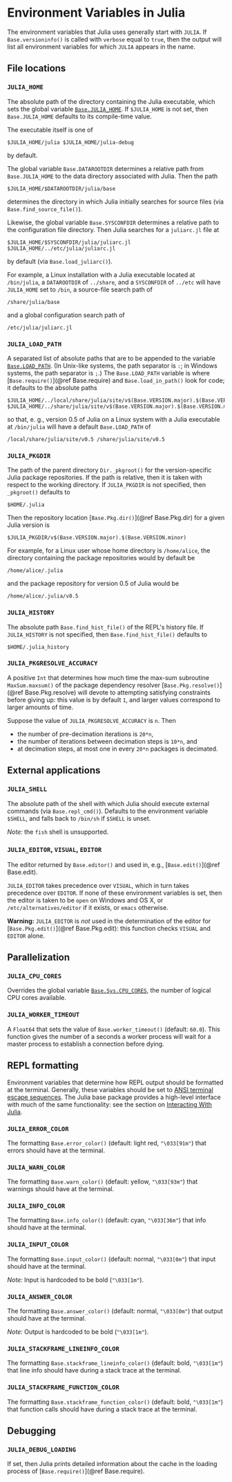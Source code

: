 # Environment Variables in Julia

The environment variables that Julia uses generally start with `JULIA`. If
`Base.versioninfo()` is called with `verbose` equal to `true`, then the output
will list all environment variables for which `JULIA` appears in the name.

## File locations

### `JULIA_HOME`

The absolute path of the directory containing the Julia
executable, which sets the global variable [`Base.JULIA_HOME`](@ref). If
`$JULIA_HOME` is not set, then `Base.JULIA_HOME` defaults to its compile-time
value.

The executable itself is one of
``` 
$JULIA_HOME/julia $JULIA_HOME/julia-debug
``` 
by default.

The global variable `Base.DATAROOTDIR` determines a relative path from
`Base.JULIA_HOME` to the data directory associated with Julia. Then the path 
```
$JULIA_HOME/$DATAROOTDIR/julia/base
```
determines the directory in which Julia
initially searches for source files (via `Base.find_source_file()`).

Likewise, the global variable `Base.SYSCONFDIR` determines a relative path to
the configuration file directory. Then Julia searches for a `juliarc.jl` file at
```
$JULIA_HOME/$SYSCONFDIR/julia/juliarc.jl $JULIA_HOME/../etc/julia/juliarc.jl
```
by default (via `Base.load_juliarc()`).

For example, a Linux installation with a Julia executable located at
`/bin/julia`, a `DATAROOTDIR` of `../share`, and a `SYSCONFDIR` of `../etc` will
have `JULIA_HOME` set to `/bin`, a source-file search path of
```
/share/julia/base
```
and a global configuration search path of
```
/etc/julia/juliarc.jl
```

### `JULIA_LOAD_PATH`

A separated list of absolute paths that are to be appended
to the variable [`Base.LOAD_PATH`](@ref). (In Unix-like systems, the path
separator is `:`; in Windows systems, the path separator is `;`.) The
`Base.LOAD_PATH` variable is where [`Base.require()`](@ref Base.require) and
`Base.load_in_path()` look for code; it defaults to the absolute paths
```
$JULIA_HOME/../local/share/julia/site/v$(Base.VERSION.major).$(Base.VERSION.minor)
$JULIA_HOME/../share/julia/site/v$(Base.VERSION.major).$(Base.VERSION.minor)
```
so that, e. g., version 0.5 of Julia on a Linux system with a Julia executable at
`/bin/julia` will have a default `Base.LOAD_PATH` of 
```
/local/share/julia/site/v0.5 /share/julia/site/v0.5
```

### `JULIA_PKGDIR`

The path of the parent directory `Dir._pkgroot()` for the
version-specific Julia package repositories. If the path is relative, then it is
taken with respect to the working directory. If `JULIA_PKGDIR` is not specified,
then `_pkgroot()` defaults to
```
$HOME/.julia
```
Then the repository location
[`Base.Pkg.dir()`](@ref Base.Pkg.dir) for a given Julia version is
```
$JULIA_PKGDIR/v$(Base.VERSION.major).$(Base.VERSION.minor)
```

For example, for a Linux user whose home directory is `/home/alice`, the
directory containing the package repositories would by default be
```
/home/alice/.julia
```
and the package repository for version 0.5 of Julia would be
```
/home/alice/.julia/v0.5
```

### `JULIA_HISTORY`

The absolute path `Base.find_hist_file()` of the REPL's
history file. If `JULIA_HISTORY` is not specified, then `Base.find_hist_file()`
defaults to
```
$HOME/.julia_history
```

### `JULIA_PKGRESOLVE_ACCURACY`

A positive `Int` that determines how much time
the max-sum subroutine `MaxSum.maxsum()` of the package dependency resolver
[`Base.Pkg.resolve()`](@ref Base.Pkg.resolve) will devote to attempting
satisfying constraints before giving up: this value is by default `1`, and
larger values correspond to larger amounts of time.

Suppose the value of `JULIA_PKGRESOLVE_ACCURACY` is `n`. Then

*   the number of pre-decimation iterations is `20*n`,
*   the number of iterations between decimation steps is `10*n`, and
*   at decimation steps, at most one in every `20*n` packages is decimated.

## External applications

### `JULIA_SHELL`

The absolute path of the shell with which Julia should execute
external commands (via `Base.repl_cmd()`). Defaults to the environment variable
`$SHELL`, and falls back to `/bin/sh` if `$SHELL` is unset.

*Note:* the `fish` shell is unsupported.

### `JULIA_EDITOR`, `VISUAL`, `EDITOR`

The editor returned by `Base.editor()`
and used in, e.g., [`Base.edit()`](@ref Base.edit).

`JULIA_EDITOR` takes
precedence over `VISUAL`, which in turn takes precedence over `EDITOR`. If none
of these environment variables is set, then the editor is taken to be `open` on
Windows and OS X, or `/etc/alternatives/editor` if it exists, or `emacs`
otherwise.

**Warning:** `JULIA_EDITOR` is *not* used in the determination of the editor for
[`Base.Pkg.edit()`](@ref Base.Pkg.edit): this function checks `VISUAL` and
`EDITOR` alone.

## Parallelization

### `JULIA_CPU_CORES`

Overrides the global variable
[`Base.Sys.CPU_CORES`](@ref), the number of logical CPU cores available.

### `JULIA_WORKER_TIMEOUT`

A `Float64` that sets the value of
`Base.worker_timeout()` (default: `60.0`). This function gives the number of
a seconds a worker process will wait for a master process to establish
a connection before dying.

## REPL formatting

Environment variables that determine how REPL output should
be formatted at the terminal. Generally, these variables should be set to [ANSI
terminal escape sequences](http://ascii-table.com/ansi-escape-sequences.php).
The Julia base package provides a high-level interface with much of the same
functionality: see the section on [Interacting With Julia](@ref).

### `JULIA_ERROR_COLOR`

The formatting `Base.error_color()` (default: light
red, `"\033[91m"`) that errors should have at the terminal.

### `JULIA_WARN_COLOR`

The formatting `Base.warn_color()` (default: yellow,
`"\033[93m"`) that warnings should have at the terminal.

### `JULIA_INFO_COLOR`

The formatting `Base.info_color()` (default: cyan,
`"\033[36m"`) that info should have at the terminal.

### `JULIA_INPUT_COLOR`

The formatting `Base.input_color()` (default: normal,
`"\033[0m"`) that input should have at the terminal. 

*Note:* Input is hardcoded to be bold (`"\033[1m"`).

### `JULIA_ANSWER_COLOR`

The formatting `Base.answer_color()` (default:
normal, `"\033[0m"`) that output should have at the terminal.

*Note:* Output is hardcoded to be bold (`"\033[1m"`).

### `JULIA_STACKFRAME_LINEINFO_COLOR`

The formatting
`Base.stackframe_lineinfo_color()` (default: bold, `"\033[1m"`) that line info
should have during a stack trace at the terminal.

### `JULIA_STACKFRAME_FUNCTION_COLOR`

The formatting
`Base.stackframe_function_color()` (default: bold, `"\033[1m"`) that function
calls should have during a stack trace at the terminal.

## Debugging

### `JULIA_DEBUG_LOADING`

If set, then Julia prints detailed information about
the cache in the loading process of [`Base.require()`](@ref Base.require).
